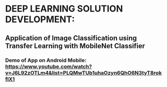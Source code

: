 # DEEP LEARNING SOLUTION DEVELOPMENT: 
## Application of Image Classification using Transfer Learning with MobileNet Classifier
### Demo of App on Android Mobile: https://www.youtube.com/watch?v=J6L92zOTLm4&list=PLQMwTUb1uhaOzyn6QhO6N3tyT8rokflX1
